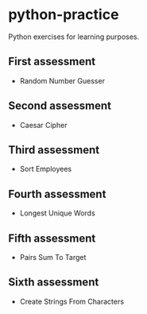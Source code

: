 # python-practice
Python exercises for learning purposes.

## First assessment
- Random Number Guesser

## Second assessment
- Caesar Cipher

## Third assessment
- Sort Employees

## Fourth assessment
- Longest Unique Words

## Fifth assessment
- Pairs Sum To Target

## Sixth assessment
- Create Strings From Characters

